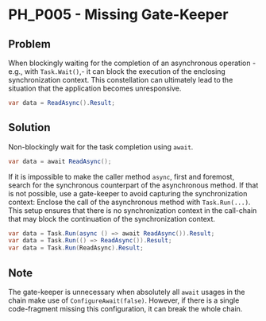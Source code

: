 # PH_P005 - Missing Gate-Keeper

## Problem

When blockingly waiting for the completion of an asynchronous operation -e.g., with `Task.Wait()`,- it can block the execution of the enclosing synchronization context. This constellation can ultimately lead to the situation that the application becomes unresponsive.

```cs
var data = ReadAsync().Result;
```

## Solution

Non-blockingly wait for the task completion using `await`.

```cs
var data = await ReadAsync();
```

If it is impossible to make the caller method `async`, first and foremost, search for the synchronous counterpart of the asynchronous method. If that is not possible, use a gate-keeper to avoid capturing the synchronization context: Enclose the call of the asynchronous method with `Task.Run(...)`. This setup ensures that there is no synchronization context in the call-chain that may block the continuation of the synchronization context.

```cs
var data = Task.Run(async () => await ReadAsync()).Result;
var data = Task.Run(() => ReadAsync()).Result;
var data = Task.Run(ReadAsync).Result;
```

## Note

The gate-keeper is unnecessary when absolutely all `await` usages in the chain make use of `ConfigureAwait(false)`. However, if there is a single code-fragment missing this configuration, it can break the whole chain.
